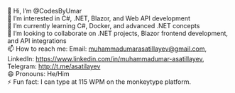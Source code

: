 👋 Hi, I’m @CodesByUmar <br>
👀 I’m interested in C#, .NET, Blazor, and Web API development <br>
🌱 I’m currently learning C#, Docker, and advanced .NET concepts<br>
💞️ I’m looking to collaborate on .NET projects, Blazor frontend development, and API integrations <br>
📫 How to reach me: Email: muhammadumarasatillayev@gmail.com, LinkedIn: https://www.linkedin.com/in/muhammadumar-asatillayev, Telegram: http://t.me/asatilayev <br>
😄 Pronouns: He/Him <br>
⚡ Fun fact: I can type at 115 WPM on the monkeytype platform. <br> 


